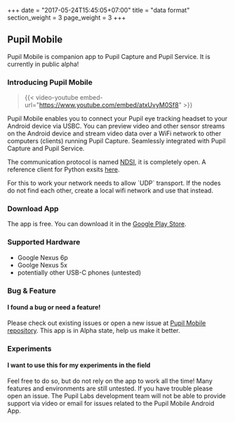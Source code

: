 +++
date = "2017-05-24T15:45:05+07:00"
title = "data format"
section_weight = 3
page_weight = 3
+++

## Pupil Mobile

Pupil Mobile is companion app to Pupil Capture and Pupil Service. It is currently in public alpha!

### Introducing Pupil Mobile

> {{< video-youtube embed-url="https://www.youtube.com/embed/atxUvyM0Sf8" >}}

Pupil Mobile enables you to connect your Pupil eye tracking headset to your Android device via USBC. You can preview video and other sensor streams on the Android device and stream video data over a WiFi network to other computers (clients) running Pupil Capture. Seamlessly integrated with Pupil Capture and Pupil Service.

The communication protocol is named [NDSI](https://github.com/pupil-labs/pyndsi/blob/master/ndsi-commspec.md), it is completely open. A reference client for Python exsits [here](https://github.com/pupil-labs/pyndsi).

<aside class="notice">
For this to work your network needs to allow `UDP` transport. If the nodes do not find each other, create a local wifi network and use that instead.
</aside>

### Download App

The app is free. You can download it in the [Google Play Store](https://play.google.com/store/apps/details?id=com.pupillabs.pupilmobile).

### Supported Hardware

- Google Nexus 6p
- Goolge Nexus 5x
- potentially other USB-C phones (untested)

### Bug & Feature

#### I found a bug or need a feature!

Please check out existing issues or open a new issue at [Pupil Mobile repository](https://github.com/pupil-labs/pupil-mobile-app). This app is in Alpha state, help us make it better.

### Experiments

#### I want to use this for my experiments in the field

Feel free to do so, but do not rely on the app to work all the time! Many features and environments are still untested. If you have trouble please open an issue. The Pupil Labs development team will not be able to provide support via video or email for issues related to the Pupil Mobile Android App.


